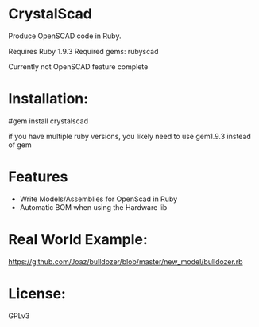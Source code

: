 CrystalScad
===========

Produce OpenSCAD code in Ruby. 

Requires Ruby 1.9.3
Required gems: rubyscad

Currently not OpenSCAD feature complete

Installation:
===========
#gem install crystalscad

if you have multiple ruby versions, you likely need to use gem1.9.3 instead of gem

Features
===========
- Write Models/Assemblies for OpenScad in Ruby
- Automatic BOM when using the Hardware lib


Real World Example:
===========
https://github.com/Joaz/bulldozer/blob/master/new_model/bulldozer.rb



License:
===========
GPLv3

